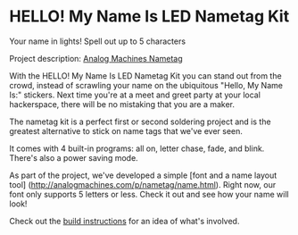 HELLO! My Name Is LED Nametag Kit
=================================

Your name in lights! Spell out up to 5 characters


Project description: [Analog Machines Nametag](http://analogmachines.com/p/nametag)


With the HELLO! My Name Is LED Nametag Kit you can stand out from the crowd, 
instead of scrawling your name on the ubiquitous "Hello, My Name Is:" stickers.
Next time you're at a meet and greet party at your local hackerspace, there 
will be no mistaking that you are a maker.

The nametag kit is a perfect first or second soldering project and is the 
greatest alternative to stick on name tags that we've ever seen.


It comes with 4 built-in programs: all on, letter chase, fade, and blink. 
There's also a power saving mode.

As part of the project, we've developed a simple [font and a name layout tool]
(http://analogmachines.com/p/nametag/name.html). 
Right now, our font only supports 5 letters or less. 
Check it out and see how your name will look! 



Check out the [build instructions](http://analogmachines.com/p/nametag/build/) 
for an idea of what's involved.
